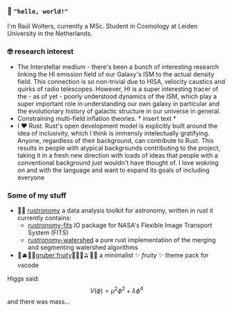 ### 👋 `"hello, world!"`
I'm Raúl Wolters, currently a MSc. Student in Cosmology at Leiden University in the Netherlands.

### 🤓 research interest
- The Interstellar medium - there's been a bunch of interesting research linking the HI emission field of our Galaxy's ISM to the actual density field.
This connection is so non-trivial due to HISA, velocity caustics and quirks of radio telescopes. However, HI is a super interesting tracer of the - 
as of yet - poorly understood dynamics of the ISM, which play a super important role in understanding our own galaxy in particular and the evolutionary history
of galactic structure in our universe in general.
- Constraining multi-field inflation theories. * insert text *
- I ❤️ Rust. Rust's open development model is explicitly built around the idea of inclusivity, which I think is immensly intelectually gratifying. Anyone,
regardless of their background, can contribute to Rust. This results in people with atypical backgrounds contributing to the project, taking it in a fresh
new direction with loads of ideas that people with a conventional background just wouldn't have thought of. I love wokring on and with the language and
want to expand its goals of including everyone

### Some of my stuff
- 🦀🌌 [rustronomy](https://github.com/smups/rustronomy) a data analysis toolkit for astronomy, written in rust it currently contains:
  - [rustronomy-fits](https://github.com/smups/rustronomy-fits) IO package for NASA's Flexible Image Transport System (FITS)
  - [rustronomy-watershed](https://github.com/smups/rustronomy-watershed) a pure rust implementation of the merging and segmenting watershed algorithms
- 🍇🫐🍒🍎[gruber fruity](https://github.com/smups/gruberfruity)🍊🍋🍐🫒🍧🌸 a minimalist ✨ *fruity* ✨ theme pack for vscode

Higgs said:
$$
V(\phi)=\mu^2\phi^2+\lambda\phi^4
$$
and there was mass...
